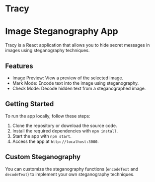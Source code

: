 # Tracy
# Image Steganography App

Tracy is a React application that allows you to hide secret messages in images using steganography techniques.

## Features

- Image Preview: View a preview of the selected image.
- Mark Mode: Encode text into the image using steganography.
- Check Mode: Decode hidden text from a steganographed image.

## Getting Started

To run the app locally, follow these steps:

1. Clone the repository or download the source code.
2. Install the required dependencies with `npm install`.
3. Start the app with `npm start`.
4. Access the app at `http://localhost:3000`.

## Custom Steganography

You can customize the steganography functions (`encodeText` and `decodeText`) to implement your own steganography techniques.
